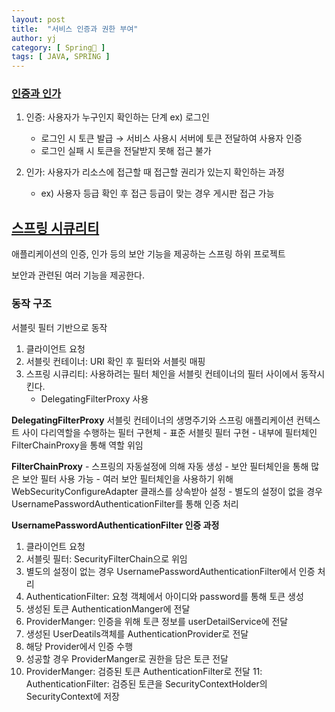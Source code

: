 ```yaml
---
layout: post
title:  "서비스 인증과 권한 부여"
author: yj
category: [ Spring🌱 ]
tags: [ JAVA, SPRING ]
---
```


### <a href="#">인증과 인가</a>

1. 인증: 사용자가 누구인지 확인하는 단계 ex) 로그인
    - 로그인 시 토큰 발급 → 서비스 사용시 서버에 토큰 전달하여 사용자 인증
    - 로그인 실패 시 토큰을 전달받지 못해 접근 불가

2. 인가: 사용자가 리소스에 접근할 때 접근할 권리가 있는지 확인하는 과정
    - ex) 사용자 등급 확인 후 접근 등급이 맞는 경우 게시판 접근 가능                           

## <a href="#">스프링 시큐리티</a>

애플리케이션의 인증, 인가 등의 보안 기능을 제공하는 스프링 하위 프로젝트

보안과 관련된 여러 기능을 제공한다.

### 동작 구조

서블릿 필터 기반으로 동작

1. 클라이언트 요청
2. 서블릿 컨테이너: URI 확인 후 필터와 서블릿 매핑
3. 스프링 시큐리티: 사용하려는 필터 체인을 서블릿 컨테이너의 필터 사이에서 동작시킨다.
    - DelegatingFilterProxy 사용

**DelegatingFilterProxy** 서블릿 컨테이너의 생명주기와 스프링 애플리케이션 컨텍스트 사이 다리역할을 수행하는 필터 구현체
    - 표준 서블릿 필터 구현
    - 내부에 필터체인 FilterChainProxy을 통해 역할 위임

**FilterChainProxy**
    - 스프링의 자동설정에 의해 자동 생성
    - 보안 필터체인을 통해 많은 보안 필터 사용 가능
    - 여러 보안 필터체인을 사용하기 위해 WebSecurityConfigureAdapter 클래스를 상속받아 설정
    - 별도의 설정이 없을 경우 UsernamePasswordAuthenticationFilter를 통해 인증 처리

**UsernamePasswordAuthenticationFilter 인증 과정**

1. 클라이언트 요청
2. 서블릿 필터: SecurityFilterChain으로 위임
3. 별도의 설정이 없는 경우 UsernamePasswordAuthenticationFilter에서 인증 처리
4. AuthenticationFilter: 요청 객체에서 아이디와 password를 통해 토큰 생성
5. 생성된 토큰 AuthenticationManger에 전달
6. ProviderManger: 인증을 위해 토큰 정보를 userDetailService에 전달
7. 생성된 UserDeatils객체를 AuthenticationProvider로 전달
8. 해당 Provider에서 인증 수행
9. 성공할 경우 ProviderManger로 권한을 담은 토큰 전달
10. ProviderManger: 검증된 토큰 AuthenticationFilter로 전달
11: AuthenticationFilter: 검증된 토큰을 SecurityContextHolder의 SecurityContext에 저장